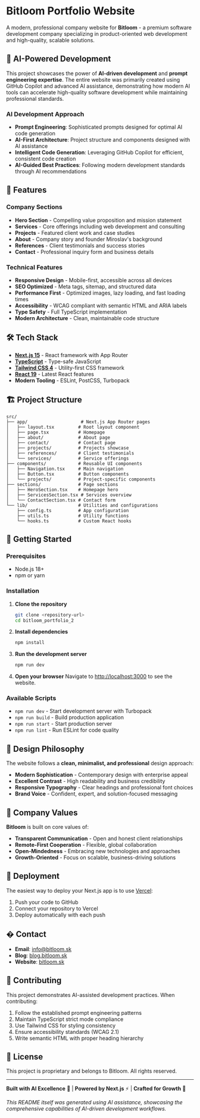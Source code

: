 # Bitloom Portfolio Website

A modern, professional company website for **Bitloom** - a premium software development company specializing in product-oriented web development and high-quality, scalable solutions.

## 🤖 AI-Powered Development

This project showcases the power of **AI-driven development** and **prompt engineering expertise**. The entire website was primarily created using GitHub Copilot and advanced AI assistance, demonstrating how modern AI tools can accelerate high-quality software development while maintaining professional standards.

### AI Development Approach

- **Prompt Engineering**: Sophisticated prompts designed for optimal AI code generation
- **AI-First Architecture**: Project structure and components designed with AI assistance
- **Intelligent Code Generation**: Leveraging GitHub Copilot for efficient, consistent code creation
- **AI-Guided Best Practices**: Following modern development standards through AI recommendations

## 🚀 Features

### Company Sections

- **Hero Section** - Compelling value proposition and mission statement
- **Services** - Core offerings including web development and consulting
- **Projects** - Featured client work and case studies
- **About** - Company story and founder Miroslav's background
- **References** - Client testimonials and success stories
- **Contact** - Professional inquiry form and business details

### Technical Features

- **Responsive Design** - Mobile-first, accessible across all devices
- **SEO Optimized** - Meta tags, sitemap, and structured data
- **Performance First** - Optimized images, lazy loading, and fast loading times
- **Accessibility** - WCAG compliant with semantic HTML and ARIA labels
- **Type Safety** - Full TypeScript implementation
- **Modern Architecture** - Clean, maintainable code structure

## 🛠️ Tech Stack

- **[Next.js 15](https://nextjs.org/)** - React framework with App Router
- **[TypeScript](https://www.typescriptlang.org/)** - Type-safe JavaScript
- **[Tailwind CSS 4](https://tailwindcss.com/)** - Utility-first CSS framework
- **[React 19](https://react.dev/)** - Latest React features
- **Modern Tooling** - ESLint, PostCSS, Turbopack

## 🏗️ Project Structure

```
src/
├── app/                    # Next.js App Router pages
│   ├── layout.tsx         # Root layout component
│   ├── page.tsx           # Homepage
│   ├── about/             # About page
│   ├── contact/           # Contact page
│   ├── projects/          # Projects showcase
│   ├── references/        # Client testimonials
│   └── services/          # Service offerings
├── components/            # Reusable UI components
│   ├── Navigation.tsx     # Main navigation
│   ├── Button.tsx         # Button components
│   └── projects/          # Project-specific components
├── sections/              # Page sections
│   ├── HeroSection.tsx    # Homepage hero
│   ├── ServicesSection.tsx # Services overview
│   └── ContactSection.tsx # Contact form
└── lib/                   # Utilities and configurations
    ├── config.ts          # App configuration
    ├── utils.ts           # Utility functions
    └── hooks.ts           # Custom React hooks
```

## 🚦 Getting Started

### Prerequisites

- Node.js 18+
- npm or yarn

### Installation

1. **Clone the repository**

   ```bash
   git clone <repository-url>
   cd bitloom_portfolio_2
   ```

2. **Install dependencies**

   ```bash
   npm install
   ```

3. **Run the development server**

   ```bash
   npm run dev
   ```

4. **Open your browser**
   Navigate to [http://localhost:3000](http://localhost:3000) to see the website.

### Available Scripts

- `npm run dev` - Start development server with Turbopack
- `npm run build` - Build production application
- `npm run start` - Start production server
- `npm run lint` - Run ESLint for code quality

## 🎨 Design Philosophy

The website follows a **clean, minimalist, and professional** design approach:

- **Modern Sophistication** - Contemporary design with enterprise appeal
- **Excellent Contrast** - High readability and business credibility
- **Responsive Typography** - Clear headings and professional font choices
- **Brand Voice** - Confident, expert, and solution-focused messaging

## 🌟 Company Values

**Bitloom** is built on core values of:

- **Transparent Communication** - Open and honest client relationships
- **Remote-First Cooperation** - Flexible, global collaboration
- **Open-Mindedness** - Embracing new technologies and approaches
- **Growth-Oriented** - Focus on scalable, business-driving solutions

## 🚀 Deployment

The easiest way to deploy your Next.js app is to use [Vercel](https://vercel.com):

1. Push your code to GitHub
2. Connect your repository to Vercel
3. Deploy automatically with each push

## � Contact

- **Email**: info@bitloom.sk
- **Blog**: [blog.bitloom.sk](https://blog.bitloom.sk)
- **Website**: [bitloom.sk](https://bitloom.sk)

## 🤝 Contributing

This project demonstrates AI-assisted development practices. When contributing:

1. Follow the established prompt engineering patterns
2. Maintain TypeScript strict mode compliance
3. Use Tailwind CSS for styling consistency
4. Ensure accessibility standards (WCAG 2.1)
5. Write semantic HTML with proper heading hierarchy

## 📄 License

This project is proprietary and belongs to Bitloom. All rights reserved.

---

**Built with AI Excellence** 🤖 | **Powered by Next.js** ⚡ | **Crafted for Growth** 🚀

_This README itself was generated using AI assistance, showcasing the comprehensive capabilities of AI-driven development workflows._

